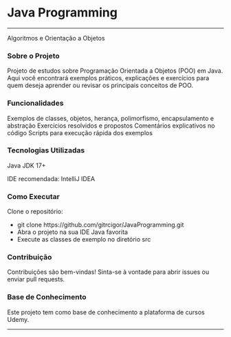 # Java Programming

<hr>Algoritmos e Orientação a Objetos</hr>


<h3>Sobre o Projeto</h3>
Projeto de estudos sobre Programação Orientada a Objetos (POO) em Java. Aqui você encontrará exemplos práticos, explicações e exercícios para quem deseja aprender ou revisar os principais conceitos de POO.  

<h3>Funcionalidades</h3>

Exemplos de classes, objetos, herança, polimorfismo, encapsulamento e abstração
Exercícios resolvidos e propostos
Comentários explicativos no código
Scripts para execução rápida dos exemplos

<h3>Tecnologias Utilizadas</h3>

Java JDK 17+
<p>IDE recomendada: IntelliJ IDEA</p>

<h3>Como Executar</h3>

Clone o repositório:
<ul>
<li>git clone <a href="https://github.com/gitrcigor/JavaProgramming.git"></a>https://github.com/gitrcigor/JavaProgramming.git</li>
<li>Abra o projeto na sua IDE Java favorita</li>
<li>Execute as classes de exemplo no diretório src</li>
</ul>

<h3>Contribuição</h3>
Contribuições são bem-vindas! Sinta-se à vontade para abrir issues ou enviar pull requests.  

<h3>Base de Conhecimento</h3>
<p>Este projeto tem como base de conhecimento a plataforma de cursos Udemy.</p>  <hr></hr>
